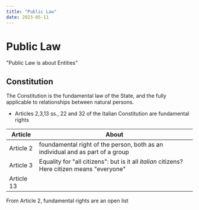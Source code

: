 ```yaml
---
title: "Public Law"
date: 2023-05-11
---
```

# Public Law

"Public Law is about Entities"

## Constitution
The Constitution is the fundamental law of the State, and the fully applicable to relationships between natural persons.
- Articles 2,3,13 ss., 22 and 32 of the Italian Constitution are fundamental rights

| Article    | About                                                                                        |
| -          | -                                                                                            |
| Article 2  | foundamental right of the person, both as an individual and as part of a group               |
| Article 3  | Equality for "all citizens": but is it all *italian* citizens? Here citizen means "everyone" |
| Article 13 |                                                                                              |

From Article 2, fundamental rights are an open list
